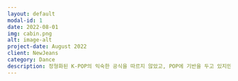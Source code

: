 ```yaml
---
layout: default
modal-id: 1
date: 2022-08-01
img: cabin.png
alt: image-alt
project-date: August 2022
client: NewJeans
category: Dance
description: 정형화된 K-POP의 익숙한 공식을 따르지 않았고, POP에 기반을 두고 있지만 특정 스타일만을 고수하지 않았다. 어디서든 편하게 들을 수 있는 세련된 이지리스닝 팝을 추구하는 동시에 과장없는 자연스러운 사운드 엔지니어링으로 NewJeans 멤버들의 본연의 목소리를 살리는 프로듀싱을 진행했다.
---
```

